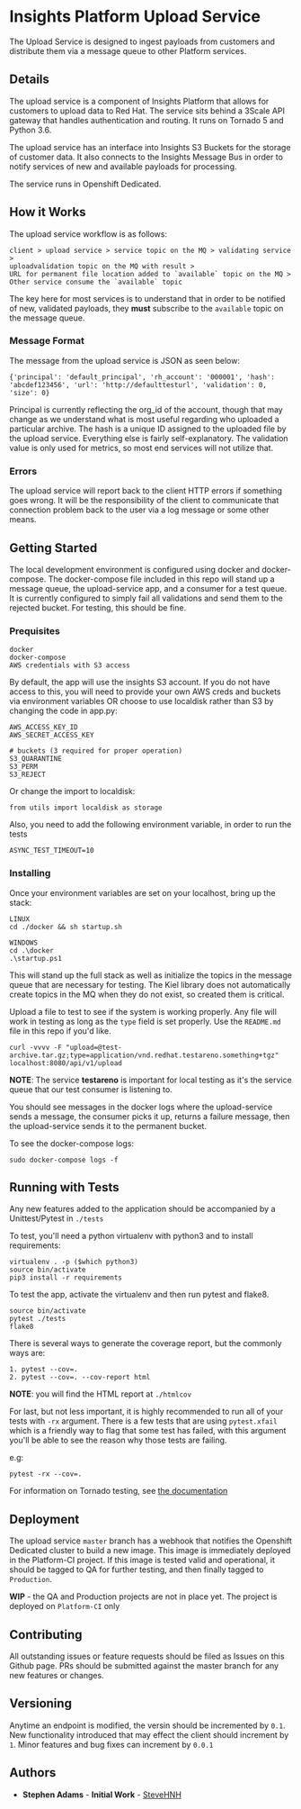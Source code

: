 # Insights Platform Upload Service

The Upload Service is designed to ingest payloads from customers and distribute
them via a message queue to other Platform services.

## Details

The upload service is a component of Insights Platform that allows for customers
to upload data to Red Hat. The service sits behind a 3Scale API gateway that
handles authentication and routing. It runs on Tornado 5 and Python 3.6.

The upload service has an interface into Insights S3 Buckets for the storage of
customer data. It also connects to the Insights Message Bus in order to notify
services of new and available payloads for processing.

The service runs in Openshift Dedicated.

## How it Works

The upload service workflow is as follows:

    client > upload service > service topic on the MQ > validating service >
    uploadvalidation topic on the MQ with result >
    URL for permanent file location added to `available` topic on the MQ >
    Other service consume the `available` topic

The key here for most services is to understand that in order to be notified
of new, validated payloads, they **must** subscribe to the `available` topic on the message
queue.

### Message Format

The message from the upload service is JSON as seen below:

    {'principal': 'default_principal', 'rh_account': '000001', 'hash': 'abcdef123456', 'url': 'http://defaulttesturl', 'validation': 0, 'size': 0}   

Principal is currently reflecting the org_id of the account, though that may change
as we understand what is most useful regarding who uploaded a particular archive. The hash
is a unique ID assigned to the uploaded file by the upload service. Everything else
is fairly self-explanatory. The validation value is only used for metrics, so most end
services will not utilize that.

### Errors

The upload service will report back to the client HTTP errors if something goes
wrong. It will be the responsibility of the client to communicate that connection
problem back to the user via a log message or some other means.

## Getting Started

The local development environment is configured using docker and docker-compose.
The docker-compose file included in this repo will stand up a message queue, the
upload-service app, and a consumer for a test queue. It is currently configured
to simply fail all validations and send them to the rejected bucket. For testing,
this should be fine.

### Prequisites

    docker
    docker-compose
    AWS credentials with S3 access

By default, the app will use the insights S3 account. If you do not have access
to this, you will need to provide your own AWS creds and buckets via environment
variables OR choose to use localdisk rather than S3 by changing the code in app.py:

    AWS_ACCESS_KEY_ID
    AWS_SECRET_ACCESS_KEY

    # buckets (3 required for proper operation)
    S3_QUARANTINE
    S3_PERM
    S3_REJECT
    
Or change the import to localdisk:

    from utils import localdisk as storage

Also, you need to add the following environment variable, in order to run the tests

    ASYNC_TEST_TIMEOUT=10

### Installing

Once your environment variables are set on your localhost, bring up the stack:

    LINUX
    cd ./docker && sh startup.sh

    WINDOWS
    cd .\docker
    .\startup.ps1
    
This will stand up the full stack as well as initialize the topics in the message 
queue that are necessary for testing. The Kiel library does not automatically create 
topics in the MQ when they do not exist, so created them is critical.

Upload a file to test to see if the system is working properly. Any file will
work in testing as long as the `type` field is set properly. Use the `README.md`
file in this repo if you'd like.

    curl -vvvv -F "upload=@test-archive.tar.gz;type=application/vnd.redhat.testareno.something+tgz" localhost:8080/api/v1/upload

**NOTE**: The service **testareno** is important for local testing as it's the service queue
that our test consumer is listening to.

You should see messages in the docker logs where the upload-service sends a message,
the consumer picks it up, returns a failure message, then the upload-service sends it to
the permanent bucket.

To see the docker-compose logs:

    sudo docker-compose logs -f

## Running with Tests

Any new features added to the application should be accompanied by a Unittest/Pytest in `./tests`

To test, you'll need a python virtualenv with python3 and to install requirements:

    virtualenv . -p ($which python3)
    source bin/activate
    pip3 install -r requirements

To test the app, activate the virtualenv and then run pytest and flake8.

    source bin/activate
    pytest ./tests
    flake8

There is several ways to generate the coverage report, but the commonly ways are:
    
    1. pytest --cov=.
    2. pytest --cov=. --cov-report html
    
**NOTE**: you will find the HTML report at `./htmlcov`

For last, but not less important, it is highly recommended to run all of your tests with `-rx` argument. There is a few tests that are using `pytest.xfail` which is a friendly way to flag that some test has failed, with this argument you'll be able to see the reason why those tests are failing.

e.g:
   
    pytest -rx --cov=. 

For information on Tornado testing, see [the documentation](http://www.tornadoweb.org/en/stable/_modules/tornado/testing.html)

## Deployment

The upload service `master` branch has a webhook that notifies the Openshift Dedicated
cluster to build a new image. This image is immediately deployed in the Platform-CI project.
If this image is tested valid and operational, it should be tagged to QA for further testing,
and then finally tagged to `Production`.

**WIP** - the QA and Production projects are not in place yet. The project is deployed on
`Platform-CI` only

## Contributing

All outstanding issues or feature requests should be filed as Issues on this Github
page. PRs should be submitted against the master branch for any new features or changes.

## Versioning

Anytime an endpoint is modified, the versin should be incremented by `0.1`. New
functionality introduced that may effect the client should increment by `1`. Minor
features and bug fixes can increment by `0.0.1`

## Authors

* **Stephen Adams** - **Initial Work** - [SteveHNH](https://github.com/SteveHNH)
